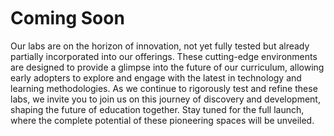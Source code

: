 [comment]: <> (without this comment hugo fails)

 <div style="margin-top: 50px;">
    <h1> Coming Soon </h1>
    
Our labs are on the horizon of innovation, not yet fully tested but already partially incorporated into our 
offerings. These cutting-edge environments are designed to provide a glimpse into the future of our curriculum, allowing
early adopters to explore and engage with the latest in technology and learning methodologies. As we continue to rigorously 
test and refine these labs, we invite you to join us on this journey of discovery and development, shaping the future of education together.
Stay tuned for the full launch, where the complete potential of these pioneering spaces will be unveiled.
  </div>


